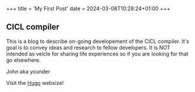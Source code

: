 +++
title = 'My First Post'
date = 2024-03-08T10:28:24+01:00
+++

## CICL compiler

This is a blog to describe on-going developement of the CICL compiler.
It's goal is to convey ideas and research to fellow developers.
It is NOT intended as veicle for sharing life experiences so if you are looking for that go elsewhere.

John aka younder

Visit the [Hugo](https://gohugo.io) websize!
